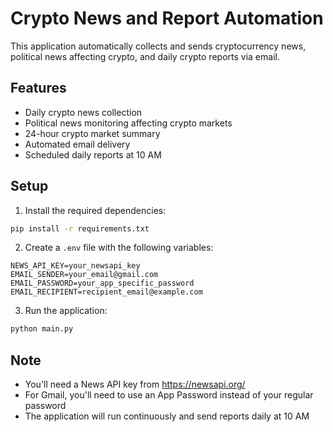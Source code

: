 # Crypto News and Report Automation

This application automatically collects and sends cryptocurrency news, political news affecting crypto, and daily crypto reports via email.

## Features
- Daily crypto news collection
- Political news monitoring affecting crypto markets
- 24-hour crypto market summary
- Automated email delivery
- Scheduled daily reports at 10 AM

## Setup
1. Install the required dependencies:
```bash
pip install -r requirements.txt
```

2. Create a `.env` file with the following variables:
```
NEWS_API_KEY=your_newsapi_key
EMAIL_SENDER=your_email@gmail.com
EMAIL_PASSWORD=your_app_specific_password
EMAIL_RECIPIENT=recipient_email@example.com
```

3. Run the application:
```bash
python main.py
```

## Note
- You'll need a News API key from https://newsapi.org/
- For Gmail, you'll need to use an App Password instead of your regular password
- The application will run continuously and send reports daily at 10 AM 